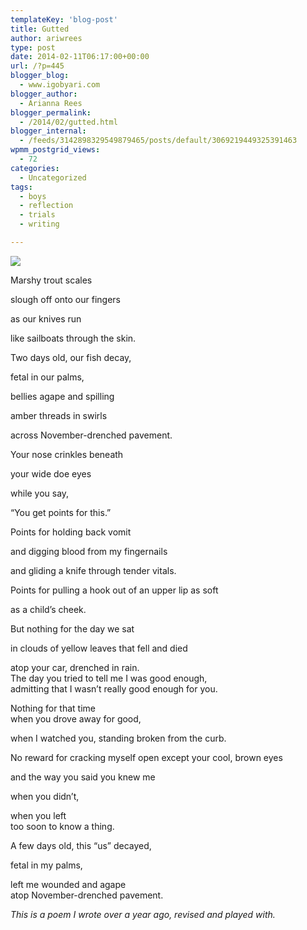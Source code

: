 ```yaml
---
templateKey: 'blog-post'
title: Gutted
author: ariwrees
type: post
date: 2014-02-11T06:17:00+00:00
url: /?p=445
blogger_blog:
  - www.igobyari.com
blogger_author:
  - Arianna Rees
blogger_permalink:
  - /2014/02/gutted.html
blogger_internal:
  - /feeds/3142898329549879465/posts/default/3069219449325391463
wpmm_postgrid_views:
  - 72
categories:
  - Uncategorized
tags:
  - boys
  - reflection
  - trials
  - writing

---
```

[![](https://www.igobyari.com/wp-content/uploads/2014/02/leafyellow.jpg)](https://www.igobyari.com/wp-content/uploads/2014/02/leafyellow.jpg)

Marshy trout scales

slough off onto our fingers

as our knives run

like sailboats through the skin.

Two days old, our fish decay,

fetal in our palms, 

bellies agape and spilling 

amber threads in swirls 

across November-drenched pavement.

Your nose crinkles beneath 

your wide doe eyes

while you say,

“You get points for this.” 

Points for holding back vomit 

and digging blood from my fingernails

and gliding a knife through tender vitals.

Points for pulling a hook out of an upper lip as soft 

as a child’s cheek.

But nothing for the day we sat 

in clouds of yellow leaves that fell and died 

atop your car, drenched in rain.  
The day you tried to tell me I was good enough,  
admitting that I wasn’t really good enough for you. 

Nothing for that time  
when you drove away for good, 

when I watched you, standing broken from the curb.

No reward for cracking myself open except your cool, brown eyes 

and the way you said you knew me 

when you didn’t, 

when you left  
too soon to know a thing. 

A few days old, this “us” decayed, 

fetal in my palms, 

left me wounded and agape  
atop November-drenched pavement.

_This is a poem I wrote over a year ago, revised and played with._